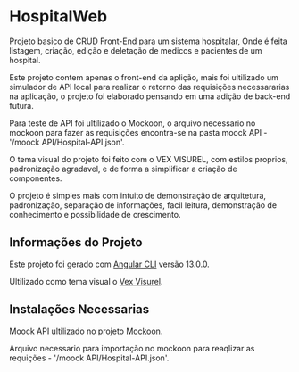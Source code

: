 # HospitalWeb

Projeto basico de CRUD Front-End para um sistema hospitalar, Onde é feita listagem, criação, edição e deletação de medicos e pacientes de um hospital.

Este projeto contem apenas o front-end da aplição, mais foi ultilizado um simulador de API local para realizar o retorno das requisições necessararias na aplicação, o projeto foi elaborado pensando em uma adição de back-end futura.

Para teste de API foi ultilizado o Mockoon, o arquivo necessario no mockoon para fazer as requisições encontra-se na pasta moock API - '/moock API/Hospital-API.json'.

O tema visual do projeto foi feito com o VEX VISUREL, com estilos proprios, padronização agradavel, e de forma a simplificar a criação de componentes.

O projeto é simples mais com intuito de demonstração de arquitetura, padronização, separação de informações, facil leitura, demonstração de conhecimento e possibilidade de crescimento.

## Informações do Projeto

Este projeto foi gerado com [Angular CLI](https://github.com/angular/angular-cli) versão 13.0.0.

Ultilizado como tema visual o [Vex Visurel](https://vex.visurel.com/).

## Instalações Necessarias

Moock API ultilizado no projeto [Mockoon](https://mockoon.com/).

Arquivo necessario para importação no mockoon para reaqlizar as requições - '/moock API/Hospital-API.json'.


